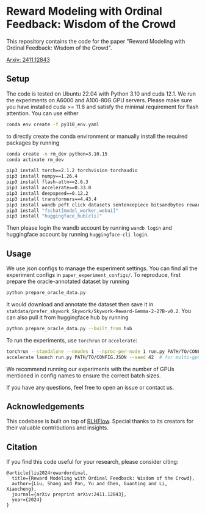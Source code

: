# Reward Modeling with Ordinal Feedback: Wisdom of the Crowd

This repository contains the code for the paper "Reward Modeling with Ordinal Feedback: Wisdom of the Crowd".

[Arxiv: 2411.12843](https://arxiv.org/abs/2411.12843)

## Setup

The code is tested on Ubuntu 22.04 with Python 3.10 and cuda 12.1. We run the experiments on A6000 and A100-80G GPU servers. Please make sure you have installed cuda >= 11.6 and satisfy the minimal requirement for flash attention.
You can use either
```bash
conda env create -f py310_env.yaml
```
to directly create the conda environment or manually install the required packages by running
```bash
conda create -n rm_dev python=3.10.15
conda activate rm_dev    

pip3 install torch==2.1.2 torchvision torchaudio 
pip3 install numpy==1.26.4
pip3 install flash-attn==2.6.3
pip3 install accelerate==0.33.0 
pip3 install deepspeed==0.12.2
pip3 install transformers==4.43.4
pip3 install wandb peft click datasets sentencepiece bitsandbytes rewardbench loguru
pip3 install "fschat[model_worker,webui]"
pip3 install "huggingface_hub[cli]"
```

Then please login the wandb account by running `wandb login` and huggingface account by running `huggingface-cli login`.

## Usage

We use json configs to manage the experiment settings. You can find all the experiment configs in `paper_experiment_configs/`. To reproduce, first prepare the oracle-annotated dataset by running 
```bash
python prepare_oracle_data.py
```
It would download and annotate the dataset then save it in `statdata/prefer_skywork_Skywork/Skywork-Reward-Gemma-2-27B-v0.2`. You can also pull it from huggingface hub by running
```bash
python prepare_oracle_data.py --built_from hub
```

To run the experiments, use `torchrun` or `accelerate`:
```bash
torchrun --standalone --nnodes 1 --nproc-per-node 1 run.py PATH/TO/CONFIG.JSON --seed 42  # for single gpu
accelerate launch run.py PATH/TO/CONFIG.JSON --seed 42  # for multi-gpu
```
We recommend running our experiments with the number of GPUs mentioned in config names to ensure the correct batch sizes. 

If you have any questions, feel free to open an issue or contact us.

## Acknowledgements
This codebase is built on top of [RLHFlow](https://github.com/RLHFlow/RLHF-Reward-Modeling/tree/main/bradley-terry-rm). Special thanks to its creators for their valuable contributions and insights.

## Citation
If you find this code useful for your research, please consider citing:
```
@article{liu2024rewardordinal,
  title={Reward Modeling with Ordinal Feedback: Wisdom of the Crowd},
  author={Liu, Shang and Pan, Yu and Chen, Guanting and Li, Xiaocheng},
  journal={arXiv preprint arXiv:2411.12843},
  year={2024}
}
```